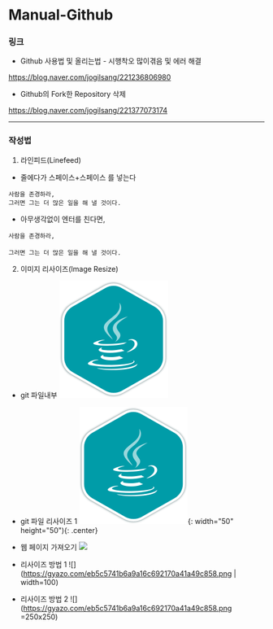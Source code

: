 # Manual-Github

### 링크
- Github 사용법 및 올리는법 - 시행착오 많이겪음 및 에러 해결

https://blog.naver.com/jogilsang/221236806980

- Github의 Fork한 Repository 삭제

https://blog.naver.com/jogilsang/221377073174

<hr/>

### 작성법
1. 라인피드(Linefeed)
- 줄에다가 스페이스+스페이스 를 넣는다
```
사람을 존경하라,  
그러면 그는 더 많은 일을 해 낼 것이다.
```
- 아무생각없이 엔터를 친다면, 
```
사람을 존경하라,

그러면 그는 더 많은 일을 해 낼 것이다.
```

2. 이미지 리사이즈(Image Resize)

- git 파일내부
![](/11.png)

- git 파일 리사이즈 1
![](/11.png){: width="50" height="50"){: .center}

- 웹 페이지 가져오기
![](https://gyazo.com/eb5c5741b6a9a16c692170a41a49c858.png)

- 리사이즈 방법 1
![](https://gyazo.com/eb5c5741b6a9a16c692170a41a49c858.png | width=100)

- 리사이즈 방법 2
![](https://gyazo.com/eb5c5741b6a9a16c692170a41a49c858.png =250x250)



